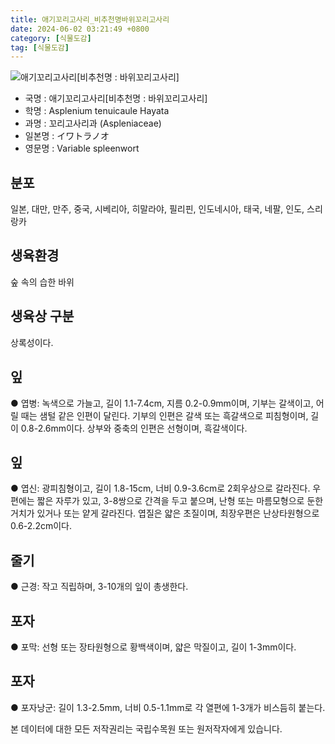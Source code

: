 ```yaml
---
title: 애기꼬리고사리_비추천명바위꼬리고사리
date: 2024-06-02 03:21:49 +0800
category: [식물도감]
tag: [식물도감]
---
```




![애기꼬리고사리[비추천명 : 바위꼬리고사리]](/fileUpload/plants/basic/Aspleniaceae/Asplenium/4222/4222_1_th2.jpg)
- 국명 : 애기꼬리고사리[비추천명 : 바위꼬리고사리]
- 학명 : Asplenium tenuicaule Hayata
- 과명 : 꼬리고사리과 (Aspleniaceae)
- 일본명 : イワトラノオ
- 영문명 : Variable spleenwort


## 분포
일본, 대만, 만주, 중국, 시베리아, 히말라야, 필리핀, 인도네시아, 태국, 네팔, 인도, 스리랑카 
## 생육환경
숲 속의 습한 바위 
## 생육상 구분
상록성이다. 
## 잎
● 엽병: 녹색으로 가늘고, 길이 1.1-7.4cm, 지름 0.2-0.9mm이며, 기부는 갈색이고, 어릴 때는 샘털 같은 인편이 달린다. 기부의 인편은 갈색 또는 흑갈색으로 피침형이며, 길이 0.8-2.6mm이다. 상부와 중축의 인편은 선형이며, 흑갈색이다. 
## 잎
● 엽신: 광피침형이고, 길이 1.8-15cm, 너비 0.9-3.6cm로 2회우상으로 갈라진다. 우편에는 짧은 자루가 있고, 3-8쌍으로 간격을 두고 붙으며, 난형 또는 마름모형으로 둔한 거치가 있거나 또는 얕게 갈라진다. 엽질은 얇은 초질이며, 최장우편은 난상타원형으로 0.6-2.2cm이다. 
## 줄기
● 근경: 작고 직립하며, 3-10개의 잎이 총생한다. 
## 포자
● 포막: 선형 또는 장타원형으로 황백색이며, 얇은 막질이고, 길이 1-3mm이다. 
## 포자
● 포자낭군: 길이 1.3-2.5mm, 너비 0.5-1.1mm로 각 열편에 1-3개가 비스듬히 붙는다. 






본 데이터에 대한 모든 저작권리는 국립수목원 또는 원저작자에게 있습니다.
